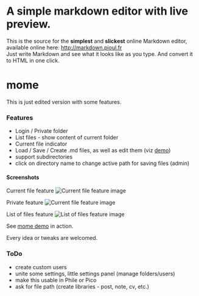 A simple markdown editor with live preview.
=======
This is the source for the **simplest** and **slickest** online Markdown editor, available online here: http://markdown.pioul.fr  
Just write Markdown and see what it looks like as you type. And convert it to HTML in one click.

mome
====

This is just edited version with some features.

### Features

- Login / Private folder
- List files - show content of current folder
- Current file indicator
- Load / Save / Create .md files, as well as edit them (viz [demo](http://mome.fswitch.cz))
- support subdirectories
- click on directory name to change active path for saving files (admin)

#### Screenshots

Current file feature
![Current file feature image](http://mome.fswitch.cz/images/mome_screenshot_current_file.png "Current file feature")

Private feature
![Current file feature image](http://mome.fswitch.cz/images/mome_screenshot_private.png "Private feature")

List of files feature
![List of files feature image](http://mome.fswitch.cz/images/mome_screenshot_list_files_n.png "List of files feature")

See [mome demo](http://mome.fswitch.cz) in action.

Every idea or tweaks are welcomed.

### ToDo

- create custom users
- unite some settings, little settings panel (manage folders/users)
- make this usable in Phile or Pico
- ask for file path (create libraries - post, note, cv, etc.)
